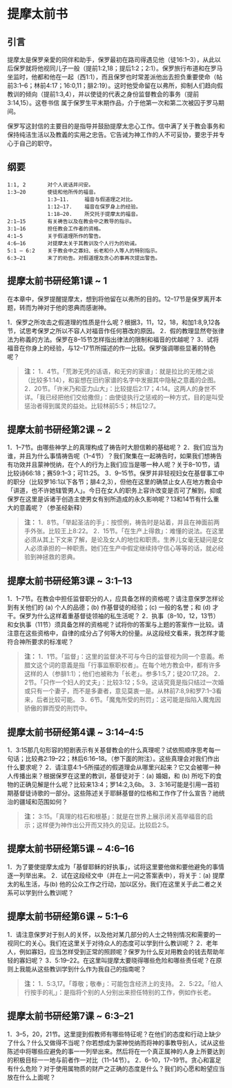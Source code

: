 # 提摩太前书

## 引言

提摩太是保罗亲愛的同伴和助手，保罗最初在路司得遇见他（徒16:1–3），从此以后保罗就将他视同儿子一般（提前1:2,18；提后1:2；2:1）。保罗旅行布道和在罗马坐监时，他都和他在一起（西1:1），而且保罗也时常差派他出去担负重要使命（帖前3:1–6；林前4:17；16:0,11；腓2:19）。这时他受命留在以弗所，抑制人们趋向假教训的倾向（提前1:3,4），并以使徒的代表之身份监督教会的事务（提前3:14,15）。这卷书信 属于保罗生平末期作品，介于他第一次和第二次被囚于罗马期间。

保罗写这封信的主要目的是指导并鼓励提摩太忠心工作。信中满了关于教会事务和保持纯洁生活以及教義的实用之忠告。它告诫为神工作的人不可妥协，要忠于并专心于自己的职守。

## 纲要

	1:1, 2       对个人说话并问安。
	1:3–20       使徒和他所传的福音。
	             1:3–11.     福音与假道理之对比。
	             1:12–17.    福音在保罗身上的经验。
	             1:18–20.    所交托于提摩太的福音。
	2:1–15       有关祷告以及在教会中之教导的指示。
	3:1–16       担任教会工作者的资格。
	4:1–5        关于假道理所作的警告。
	4:6–16       对提摩太关于其教训及个人行为的劝诫。
	5:1 – 6:2    关于教会中之寡妇、长老和仆人等人的特别指示。
	6:3–21       末了的劝告。对假道理及贪心的事再次提出警告。

## 提摩太前书研经第1课 ~ 1

在本章中，保罗提醒提摩太，想到将他留在以弗所的目的。12–17节是保罗离开本题，转而为神对于他的恩典而感谢神。

1．保罗之所攻击之假道理的性质是什么呢？根据3，11，12，18，和加1:8,9,12各节，试思考保罗之所以不容人对福音作任何篡改的原因。
2．假的教理显然夸张律法为称義的方法。保罗在8–15节怎样指出律法的限制和福音的优越呢？
3．试将福音在你身上的经验，与12–17节所描述的作一比较。保罗强调哪些显著的特色呢？

> **注：**
> 1．4节。「荒渺无凭的话语，和无穷的家谱」：就是拉比的无稽之谈（比较多1:14），和妄想在旧约家谱的名字中发掘其中隐秘之意義的企图。
> 2．20节。「许米乃和亚力山大」：比较提后2:17；4:14。这两人的身世不详。「我已经把他们交给撒但」：由使徒执行之惩戒的一种方式，目的是叫受惩治者得到属灵的益处。比较林前5:5；林后12:7。

## 提摩太前书研经第2课 ~ 2

1．1–7节。由哪些神学上的真理构成了祷告时大胆信赖的基础呢？
2．我们应当为谁，并且为什么事情祷告呢（1–4节）？我们聚集在一起祷告时，如果我们想祷告有功效并且蒙神悦纳，在个人的行为上我们应当是哪一种人呢？关于8–10节，请比较诗66:18；赛59:1–3；可11:25。
3．9–15节。保罗并非轻视妇女在基督事工中的职分（比较罗16:1以下各节；腓4:2,3），但他在这里的确禁止女人在地方教会中「讲道，也不许她辖管男人」。今日在女人的职务上容许改变是否可了解到，抑或保罗在这里是诉诸于创造主使男女有别所造成的永久影响呢？13和14节有什么重大的意義呢？（参圣经新释）

> **注：**
> 1．8节。「举起圣洁的手」：按惯例，祷告时是站着，并且在神面前两手外张。比较王上8:22。
> 2．15节。「在生产上得救」：难懂的说法。在这里必须从其上下文来了解，是论及女人的地位和职责。生养儿女毫无疑问是女人必须承担的一种职责。她们在生产中假定继续持守信心等等的话，就必经验到神拯救的恩典。

## 提摩太前书研经第3课 ~ 3:1–13

1．1–7节。在教会中担任监督职分的人，应具备怎样的资格呢？请注意保罗怎样论到有关他们的 (a) 个人的品德；(b) 作基督徒的经验；(c) 一般的名誉；和 (d) 才干。保罗为什么这样着重基督徒领袖的私生活呢？
2．执事（8–10，12，13节）和女执事（11节）须具备怎样的资格呢？试将你的答案与上题的答案作一比较。请注意在这些资格中，自律的成分占了何等大的份量。从这段经文看来，我怎样才能符合神所要求的标准呢？

> **注：**
> 1．1节。「监督」：这里的监督决不可与今日的监督视为同一个意義。希腊文这个词的意義是指「行事监察职权者」。在每个地方教会中，都有许多这样的人（参腓1:1）；他们也被称为「长老」。参多1:5,7；徒20:17,28。
> 2．2节。「只作一个妇人的丈夫」：比较3:12；5:9。这话究竟是指只结过一次婚或只有一个妻子，而不是多妻者，意见莫衷一是。从林前7:8,9和罗7:1–3看来，后者比较可能。
> 3．6节。「魔鬼所受的刑罚」：这可能是指陷入魔鬼因骄傲的罪而受的刑罚中。

## 提摩太前书研经第4课 ~ 3:14–4:5

1．3:15那几句形容的短剧表示有关基督教会的什么真理呢？试依照顺序思考每一句话；比较弗2:19–22；林后6:16–18。（参下面的附注）。这些真理会对我们作出什么要求呢？
2．请注意4:1–5所描述的假道理会从哪里兴起来？它又会被哪一种人传播出来？根据保罗在这里的教训，基督徒对于：(a) 婚姻，和 (b) 所吃下的食物的正确见解是什么呢？比较来13:4；罗14:2,3,6b。
3．3:16可能是引用一首初期基督徒诗歌的一部分。这些陈述关于耶稣基督的位格和工作作了什么宣告？祂统治的疆域和范围如何？

> **注：** 3:15。「真理的柱石和根基」：就是在世界上展示闭关高举福音的启示；这样便为神作出公开而又持久的见证。比较启2:5。

## 提摩太前书研经第5课 ~ 4:6–16

1．为了要使提摩太成为「基督耶稣的好执事」，试将这里要他做和要他避免的事情逐一列举出来。
2．试在这段经文中（并在上一问之答案表中），将关于：(a) 提摩太的私生活，与(b) 他的公众工作之行动，加以区分。我们在这里关于此二者之关系可以学到什么教训呢？

## 提摩太前书研经第6课 ~ 5:1–6

1．请注意保罗对于别人的关怀，以及他对某几部分的人士之特别情况和需要的一视同仁的关心。我们在这里关于对待众人的态度可以学到什么教训呢？
2．老年人，例如寡妇，应当怎样受到正常的照顾呢？保罗为什么反对用教会的钱去帮助年轻的寡妇呢？
3．5:19–22。在这里叫提摩太要晓得哪些危险和哪些责任呢？在原则上我能从这些教训学到什么作为我自己的指南呢？

> **注：**
> 1．5:3,17。「尊敬；敬奉」：可能包含经济上的支持。
> 2．5:22。「给人行按手的礼」：是指将个别的人分别出来担任特别的工作，例如作长老。

## 提摩太前书研经第7课 ~ 6:3–21

1．3–5，20，21节。这里提到假教师有哪些特征呢？在他们的态度和行动上缺少了什么？什么又做得不当呢？你若想成为蒙神悦纳而将神的事教导别人，试从这些陈述中将哪些应避免的事一一列举出来。然后将在一个真正属神的人身上所要达到的积极目标一一地与前者作一对比（11–14节）。
2．6–10，17–19节。贪心和富足有什么危险？对于使用属物质的财产之正确的态度是什么？我们的心愿和盼望应当放在什么上面呢？